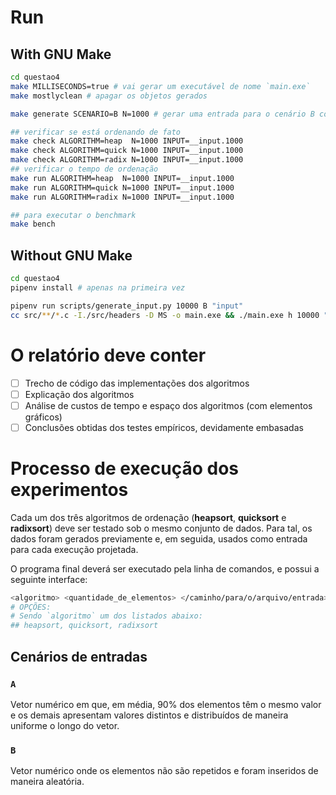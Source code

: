 # Run

## With GNU Make
```bash
cd questao4
make MILLISECONDS=true # vai gerar um executável de nome `main.exe`
make mostlyclean # apagar os objetos gerados

make generate SCENARIO=B N=1000 # gerar uma entrada para o cenário B com tamanho 1.000

## verificar se está ordenando de fato
make check ALGORITHM=heap  N=1000 INPUT=__input.1000
make check ALGORITHM=quick N=1000 INPUT=__input.1000
make check ALGORITHM=radix N=1000 INPUT=__input.1000
## verificar o tempo de ordenação
make run ALGORITHM=heap  N=1000 INPUT=__input.1000
make run ALGORITHM=quick N=1000 INPUT=__input.1000
make run ALGORITHM=radix N=1000 INPUT=__input.1000

## para executar o benchmark
make bench
```

## Without GNU Make
```bash
cd questao4
pipenv install # apenas na primeira vez

pipenv run scripts/generate_input.py 10000 B "input"
cc src/**/*.c -I./src/headers -D MS -o main.exe && ./main.exe h 10000 "input"
```

# O relatório deve conter

- [ ] Trecho de código das implementações dos algoritmos
- [ ] Explicação dos algoritmos
- [ ] Análise de custos de tempo e espaço dos algoritmos (com elementos gráficos)
- [ ] Conclusões obtidas dos testes empíricos, devidamente embasadas

# Processo de execução dos experimentos

Cada um dos três algoritmos de ordenação (**heapsort**, **quicksort** e **radixsort**)
deve ser testado sob o mesmo conjunto de dados. Para tal, os dados foram gerados previamente e, em seguida, usados como entrada para cada execução projetada.

O programa final deverá ser executado pela linha de comandos, e possui a seguinte interface:
```bash
<algoritmo> <quantidade_de_elementos> </caminho/para/o/arquivo/entrada>
# OPÇÕES:
# Sendo `algoritmo` um dos listados abaixo:
## heapsort, quicksort, radixsort
```


## Cenários de entradas

### `A`
Vetor numérico em que, em média, 90% dos elementos têm o mesmo valor e
os demais apresentam valores distintos e distribuídos de maneira uniforme o longo do vetor.

### `B`
Vetor numérico onde os elementos não são repetidos e foram inseridos de maneira aleatória.
